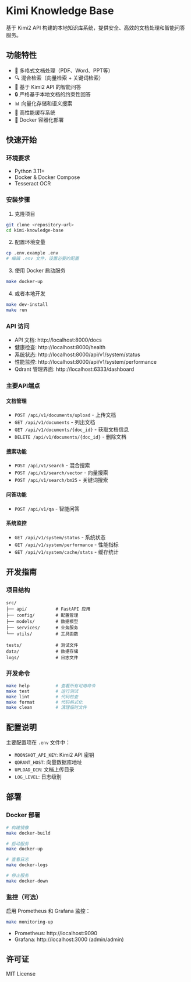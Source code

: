 # Kimi Knowledge Base

基于 Kimi2 API 构建的本地知识库系统，提供安全、高效的文档处理和智能问答服务。

## 功能特性

- 📄 多格式文档处理（PDF、Word、PPT等）
- 🔍 混合检索（向量检索 + 关键词检索）
- 🤖 基于 Kimi2 API 的智能问答
- 🔒 严格基于本地文档的约束性回答
- 📊 向量化存储和语义搜索
- 🚀 高性能缓存系统
- 🐳 Docker 容器化部署

## 快速开始

### 环境要求

- Python 3.11+
- Docker & Docker Compose
- Tesseract OCR

### 安装步骤

1. 克隆项目
```bash
git clone <repository-url>
cd kimi-knowledge-base
```

2. 配置环境变量
```bash
cp .env.example .env
# 编辑 .env 文件，设置必要的配置
```

3. 使用 Docker 启动服务
```bash
make docker-up
```

4. 或者本地开发
```bash
make dev-install
make run
```

### API 访问

- API 文档: http://localhost:8000/docs
- 健康检查: http://localhost:8000/health
- 系统状态: http://localhost:8000/api/v1/system/status
- 性能监控: http://localhost:8000/api/v1/system/performance
- Qdrant 管理界面: http://localhost:6333/dashboard

### 主要API端点

#### 文档管理
- `POST /api/v1/documents/upload` - 上传文档
- `GET /api/v1/documents` - 列出文档
- `GET /api/v1/documents/{doc_id}` - 获取文档信息
- `DELETE /api/v1/documents/{doc_id}` - 删除文档

#### 搜索功能
- `POST /api/v1/search` - 混合搜索
- `POST /api/v1/search/vector` - 向量搜索
- `POST /api/v1/search/bm25` - 关键词搜索

#### 问答功能
- `POST /api/v1/qa` - 智能问答

#### 系统监控
- `GET /api/v1/system/status` - 系统状态
- `GET /api/v1/system/performance` - 性能指标
- `GET /api/v1/system/cache/stats` - 缓存统计

## 开发指南

### 项目结构

```
src/
├── api/           # FastAPI 应用
├── config/        # 配置管理
├── models/        # 数据模型
├── services/      # 业务服务
└── utils/         # 工具函数

tests/             # 测试文件
data/              # 数据存储
logs/              # 日志文件
```

### 开发命令

```bash
make help          # 查看所有可用命令
make test          # 运行测试
make lint          # 代码检查
make format        # 代码格式化
make clean         # 清理临时文件
```

## 配置说明

主要配置项在 `.env` 文件中：

- `MOONSHOT_API_KEY`: Kimi2 API 密钥
- `QDRANT_HOST`: 向量数据库地址
- `UPLOAD_DIR`: 文档上传目录
- `LOG_LEVEL`: 日志级别

## 部署

### Docker 部署

```bash
# 构建镜像
make docker-build

# 启动服务
make docker-up

# 查看日志
make docker-logs

# 停止服务
make docker-down
```

### 监控（可选）

启用 Prometheus 和 Grafana 监控：

```bash
make monitoring-up
```

- Prometheus: http://localhost:9090
- Grafana: http://localhost:3000 (admin/admin)

## 许可证

MIT License
